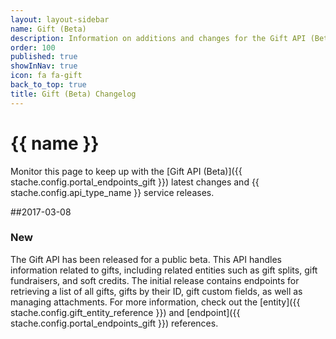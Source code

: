 ```yaml
---
layout: layout-sidebar
name: Gift (Beta)
description: Information on additions and changes for the Gift API (Beta).
order: 100
published: true
showInNav: true
icon: fa fa-gift
back_to_top: true
title: Gift (Beta) Changelog
---
```


# {{ name }}

Monitor this page to keep up with the [Gift API (Beta)]({{ stache.config.portal_endpoints_gift }}) latest changes and {{ stache.config.api_type_name }} service releases.

##2017-03-08

### New

The Gift API has been released for a public beta. This API handles information related to gifts, including related entities such as gift splits, gift fundraisers, and soft credits.
The initial release contains endpoints for retrieving a list of all gifts, gifts by their ID, gift custom fields, as well as managing attachments. For more information, check out the [entity]({{ stache.config.gift_entity_reference }}) and [endpoint]({{ stache.config.portal_endpoints_gift }}) references.
